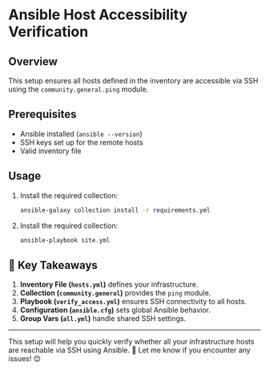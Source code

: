# Ansible Host Accessibility Verification

## Overview

This setup ensures all hosts defined in the inventory are accessible via SSH using the `community.general.ping` module.

## Prerequisites

- Ansible installed (`ansible --version`)
- SSH keys set up for the remote hosts
- Valid inventory file

## Usage

1. Install the required collection:
   ```bash
   ansible-galaxy collection install -r requirements.yml
   ```   

1. Install the required collection:
   ```bash
   ansible-playbook site.yml
   ```

## 🧠 **Key Takeaways**

1. **Inventory File (`hosts.yml`)** defines your infrastructure.
2. **Collection (`community.general`)** provides the `ping` module.
3. **Playbook (`verify_access.yml`)** ensures SSH connectivity to all hosts.
4. **Configuration (`ansible.cfg`)** sets global Ansible behavior.
5. **Group Vars (`all.yml`)** handle shared SSH settings.

---

This setup will help you quickly verify whether all your infrastructure hosts are reachable via SSH using Ansible. 🚀 Let
me know if you encounter any issues! 😊